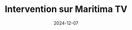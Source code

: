 ---
layout: default
date: 2024-12-07
img: 
category: info
title: "Intervention sur Maritima TV"
description: "Lancement d’un Plan de Prévention du Bruit pour améliorer la qualité de vie dans la Métropole Aix-Marseille"
tags: presse
tag_url: /presse/
button_name: Replay
doclink: "https://www.youtube.com/watch?v=Ztz8ts1DxFg"

---